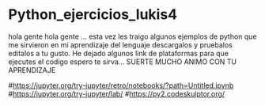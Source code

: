 # Python_ejercicios_lukis4
hola gente
hola gente ... esta vez les traigo algunos ejemplos de python 
que me sirvieron en mi aprendizaje del lenguaje 
descargalos y pruebalos 
editalos a tu gusto. 
He dejado algunos link de plataformas 
para que ejecutes el codigo 
espero te sirva... 
SUERTE 
MUCHO ANIMO CON TU APRENDIZAJE

#https://jupyter.org/try-jupyter/retro/notebooks/?path=Untitled.ipynb
#https://jupyter.org/try-jupyter/lab/
#https://py2.codeskulptor.org/
